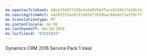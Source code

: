 ```yaml
---
ms.openlocfilehash: b8e1358df7d29e4a5d0d56d7ace424961f426bf4
ms.sourcegitcommit: ad203331ee9737e82ef70206ac04eeb72a5f9c7f
ms.translationtype: MT
ms.contentlocale: de-DE
ms.lasthandoff: 06/18/2019
ms.locfileid: "67221933"
---
```

Dynamics CRM 2016 Service Pack 1 lokal